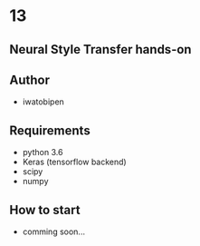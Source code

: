 # 13

## Neural Style Transfer hands-on

## Author

- iwatobipen

## Requirements

- python 3.6
- Keras (tensorflow backend)
- scipy
- numpy

## How to start

- comming soon...


